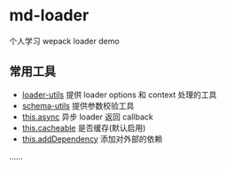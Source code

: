 # md-loader

个人学习 wepack loader demo

## 常用工具

- [loader-utils]("https://github.com/webpack/loader-utils#readme") 提供 loader options 和 context 处理的工具
- [schema-utils]() 提供参数校验工具
- [this.async]("https://www.webpackjs.com/api/loaders/#%E5%BC%82%E6%AD%A5-loader") 异步 loader 返回 callback
- [this.cacheable]("https://www.webpackjs.com/api/loaders/#this-cacheable") 是否缓存(默认启用)
- [this.addDependency]("https://www.webpackjs.com/contribute/writing-a-loader/#loader-%E4%BE%9D%E8%B5%96-loader-dependencies-") 添加对外部的依赖

......
